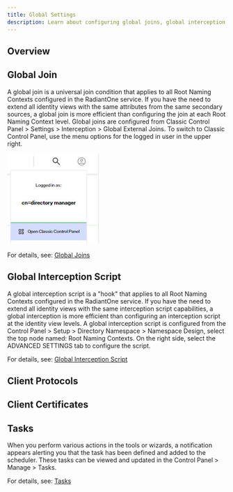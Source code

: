 ```yaml
---
title: Global Settings
description: Learn about configuring global joins, global interception script, client protocols and more.
---
```


## Overview


## Global Join

A global join is a universal join condition that applies to all Root Naming Contexts configured in the RadiantOne service. If you have the need to extend all identity views with the same attributes from the same secondary sources, a global join is more efficient than configuring the join at each Root Naming Context level.  Global joins are configured from Classic Control Panel > Settings > Interception > Global External Joins. To switch to Classic Control Panel, use the menu options for the logged in user in the upper right.

![Classic Control Panel](Media/classic-cp.jpg)

For details, see: [Global Joins](../identity-view/joins#configuring-a-global-join)

## Global Interception Script

A global interception script is a "hook" that applies to all Root Naming Contexts configured in the RadiantOne service. If you have the need to extend all identity views with the same interception script capabilities, a global interception is more efficient than configuring an interception script at the identity view levels. A global interception script is configured from the Control Panel > Setup > Directory Namespace > Namespace Design, select the top node named: Root Naming Contexts. On the right side, select the ADVANCED SETTINGS tab to configure the script.

For details, see: [Global Interception Script](global-interception.md)

## Client Protocols

## Client Certificates

## Tasks

When you perform various actions in the tools or wizards, a notification appears alerting you that the task has been defined and added to the scheduler. These tasks can be viewed and updated in the Control Panel > Manage > Tasks.

For details, see: [Tasks](tasks.md)



